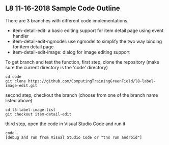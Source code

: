 ## L8 11-16-2018 Sample Code Outline
There are 3 branches with different code implementations. 
- item-detail-edit: a basic editing support for item detail page using event handler
- item-detail-edit-ngmodel: use ngmodel to simplify the two way binding for item detail page
- item-detail-edit-image: dialog for image editing support

To get branch and test the function, 
first step, clone the repository (make sure the current directory is the 'code' directory)
```
cd code
git clone https://github.com/ComputingTrainingGreenField/l8-label-image-edit.git
```
second step, checkout the branch (choose from one of the branch name listed above)
```
cd l5-label-image-list
git checkout item-detail-edit
```
third step, open the code in Visual Studio Code and run it
```
code .
[debug and run from Visual Studio Code or "tns run android"]
```

